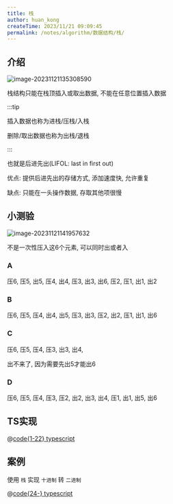 ```yaml
---
title: 栈
author: huan_kong
createTime: 2023/11/21 09:09:45
permalink: /notes/algorithm/数据结构/栈/
---
```


## 介绍

![image-20231121135308590](https://img.huankong.top/i/2023/11/21/655c45ce5e344.png)

栈结构只能在栈顶插入或取出数据, 不能在任意位置插入数据

:::tip

插入数据也称为进栈/压栈/入栈

删除/取出数据也称为出栈/退栈

:::

也就是后进先出(LIFOL: last in first out)

优点: 提供后进先出的存储方式, 添加速度快, 允许重复

缺点: 只能在一头操作数据, 存取其他项很慢

## 小测验

![image-20231121141957632](https://img.huankong.top/i/2023/11/21/655c4ce727a79.png)

不是一次性压入这6个元素, 可以同时出或者入

### A

压6, 压5, 出5, 压4, 出4, 压3, 出3, 出6, 压2, 压1, 出1, 出2

### B

压6, 压5, 压4, 出4, 出5, 压3, 出3, 压2, 出2, 压1, 出1, 出6

### C

压6, 压5, 压4, 压3, 出3, 出4,

出不来了, 因为需要先出5才能出6

### D

压6, 压5, 压4, 压3, 压2, 出2, 出3, 出4, 压1, 出1, 出5, 出6

## TS实现

@[code{1-22} typescript](./code/栈.ts)

## 案例

使用 `栈` 实现 `十进制` 转 `二进制`

@[code{24-} typescript](./code/栈.ts)
